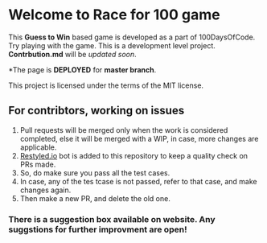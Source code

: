 # Welcome to Race for 100 game

This **Guess to Win** based game is developed as a part of 100DaysOfCode. Try
playing with the game. This is a development level project. **Contrbution.md**
will be _updated soon_.

\*The page is **DEPLOYED** for **master branch**.

This project is licensed under the terms of the MIT license.

## For contribtors, working on issues

1. Pull requests will be merged only when the work is considered completed, else
   it will be merged with a WIP, in case, more changes are applicable.
2. [Restyled.io](https://restyled.io/) bot is added to this repository to keep a
   quality check on PRs made.
3. So, do make sure you pass all the test cases.
4. In case, any of the tes tcase is not passed, refer to that case, and make
   changes again.
5. Then make a new PR, and delete the old one.

### There is a suggestion box available on website. Any suggstions for further improvment are open!
